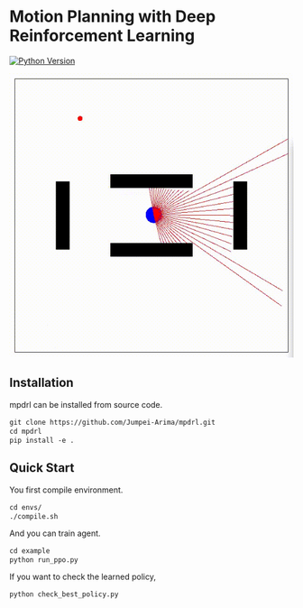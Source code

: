 # Motion Planning with Deep Reinforcement Learning
[![Python Version](https://img.shields.io/pypi/pyversions/Django.svg)](https://github.com/Jumpei-Arima/mpdrl)

![ppo](assets/ppo.gif)

## Installation
mpdrl can be installed from source code.
```
git clone https://github.com/Jumpei-Arima/mpdrl.git
cd mpdrl
pip install -e .
```

## Quick Start
You first compile environment.

```
cd envs/
./compile.sh
```

And you can train agent.

```
cd example
python run_ppo.py
```

If you want to check the learned policy,
```
python check_best_policy.py
```
